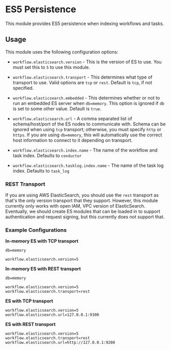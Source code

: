 # ES5 Persistence

This module provides ES5 persistence when indexing workflows and tasks.

## Usage

This module uses the following configuration options:

* `workflow.elasticsearch.version` - This is the version of ES to use.
You must set this to `5` to use this module.
* `workflow.elasticsearch.transport` - This determines what type of transport to use.
Valid options are `tcp` or `rest`.
Default is `tcp`, if not specified.
* `workflow.elasticsearch.embedded` - This determines whether or not to run an embedded ES server when `db=memory`.
This option is ignored if `db` is set to some other value.
Default is `true`.
* `workflow.elasticsearch.url` - A comma separated list of schema/host/port of the ES nodes to communicate with.
Schema can be ignored when using `tcp` transport; otherwise, you must specify `http` or `https`.
If you are using `db=memory`, this will automatically use the correct host information to connect to it depending on transport.

* `workflow.elasticsearch.index.name` - The name of the workflow and task index.
Defaults to `conductor`
* `workflow.elasticsearch.tasklog.index.name` - The name of the task log index.
Defaults to `task_log`


### REST Transport

If you are using AWS ElasticSearch, you should use the `rest` transport as that's the only version transport that they support.
However, this module currently only works with open IAM, VPC version of ElasticSearch.
Eventually, we should create ES modules that can be loaded in to support authentication and request signing, but this currently does not support that.

### Example Configurations

**In-memory ES with TCP transport**

```
db=memory

workflow.elasticsearch.version=5
```

**In-memory ES with REST transport**

```
db=memory

workflow.elasticsearch.version=5
workflow.elasticsearch.transport=rest
```

**ES with TCP transport**

```
workflow.elasticsearch.version=5
workflow.elasticsearch.url=127.0.0.1:9300
```

**ES with REST transport**

```
workflow.elasticsearch.version=5
workflow.elasticsearch.transport=rest
workflow.elasticsearch.url=http://127.0.0.1:9200
```

